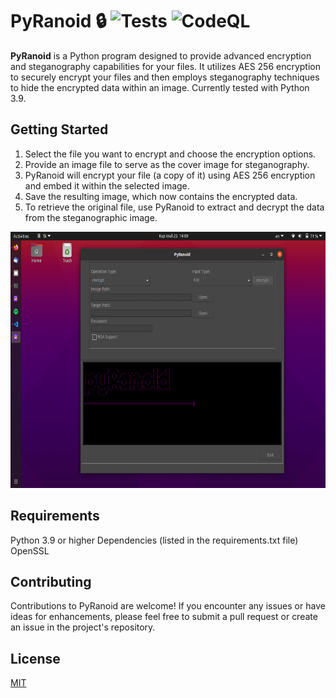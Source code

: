 # PyRanoid :lock: ![Tests](https://github.com/omnone/pyRanoid/workflows/Tests/badge.svg) ![CodeQL](https://github.com/omnone/pyRanoid/workflows/CodeQL/badge.svg)
**PyRanoid** is a Python program designed to provide advanced encryption and steganography capabilities for your files. It utilizes AES 256 encryption to securely encrypt your files and then employs steganography techniques to hide the encrypted data within an image. Currently tested with Python 3.9.

## Getting Started
<ol>
<li>Select the file you want to encrypt and choose the encryption options.</li>
<li>Provide an image file to serve as the cover image for steganography.</li>
<li>PyRanoid will encrypt your file (a copy of it) using AES 256 encryption and embed it within the selected image.</li>
<li>Save the resulting image, which now contains the encrypted data.</li>
<li>To retrieve the original file, use PyRanoid to extract and decrypt the data from the steganographic image.</li>
</ol>

<img src="screenshot.png" width="650" height="410">

## Requirements
Python 3.9 or higher
Dependencies (listed in the requirements.txt file)
OpenSSL

## Contributing
Contributions to PyRanoid are welcome! If you encounter any issues or have ideas for enhancements, please feel free to submit a pull request or create an issue in the project's repository.

## License
[MIT](https://choosealicense.com/licenses/mit/)
